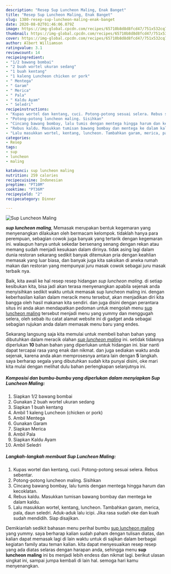 ```yaml
---
description: "Resep Sup Luncheon Maling, Enak Banget"
title: "Resep Sup Luncheon Maling, Enak Banget"
slug: 1380-resep-sup-luncheon-maling-enak-banget
date: 2020-08-02T01:46:06.079Z
image: https://img-global.cpcdn.com/recipes/65710b8d8d8fcd47/751x532cq70/sup-luncheon-maling-foto-resep-utama.jpg
thumbnail: https://img-global.cpcdn.com/recipes/65710b8d8d8fcd47/751x532cq70/sup-luncheon-maling-foto-resep-utama.jpg
cover: https://img-global.cpcdn.com/recipes/65710b8d8d8fcd47/751x532cq70/sup-luncheon-maling-foto-resep-utama.jpg
author: Albert Williamson
ratingvalue: 3.1
reviewcount: 14
recipeingredient:
- "1/2 bawang bombai"
- "2 buah wortel ukuran sedang"
- "1 buah kentang"
- "1 kaleng Luncheon chicken or pork"
- " Mentega"
- " Garam"
- " Merica"
- " Pala"
- " Kaldu Ayam"
- " Seledri"
recipeinstructions:
- "Kupas wortel dan kentang, cuci. Potong-potong sesuai selera. Rebus sebentar."
- "Potong-potong luncheon maling. Sisihkan"
- "Cincang bawang bombay, lalu tumis dengan mentega hingga harum dan kecoklatan."
- "Rebus kaldu. Masukkan tumisan bawang bombay dan mentega ke dalam kaldu."
- "Lalu masukkan wortel, kentang, luncheon. Tambahkan garam, merica, pala, daun seledri. Aduk-aduk lalu icipi. Jika rasa sudah oke dan kuah sudah mendidih. Siap disajikan."
categories:
- Resep
tags:
- sup
- luncheon
- maling

katakunci: sup luncheon maling 
nutrition: 259 calories
recipecuisine: Indonesian
preptime: "PT10M"
cooktime: "PT36M"
recipeyield: "2"
recipecategory: Dinner

---
```



![Sup Luncheon Maling](https://img-global.cpcdn.com/recipes/65710b8d8d8fcd47/751x532cq70/sup-luncheon-maling-foto-resep-utama.jpg)

<b><i>sup luncheon maling</i></b>, Memasak merupakan bentuk kegemaran yang menyenangkan dilakukan oleh bermacam kelompok. tidaklah hanya para perempuan, sebagian cowok juga banyak yang tertarik dengan kegemaran ini. walaupun hanya untuk sekedar bersenang senang dengan rekan atau memang sudah menjadi kesukaan dalam dirinya. tidak asing lagi dalam dunia restoran sekarang sedikit banyak ditemukan pria dengan keahlian memasak yang luar biasa, dan banyak juga kita saksikan di aneka rumah makan dan restoran yang mempunyai juru masak cowok sebagai juru masak terbaik nya.



Baik, kita awali ke hal resep resep hidangan <i>sup luncheon maling</i>. di setiap kesibukan kita, bisa jadi akan terasa menyenangkan apabila sejenak anda menyisihkan sedikit waktu untuk memasak sup luncheon maling ini. dengan keberhasilan kalian dalam meracik menu tersebut, akan menjadikan diri kita bangga oleh hasil makanan kita sendiri. dan juga disini dengan perantara situs ini anda akan mendapatkan pedoman untuk mengolah menu <u>sup luncheon maling</u> tersebut menjadi menu yang yummy dan menggugah selera, oleh sebab itu catat alamat website ini di gadget anda sebagai sebagian rujukan anda dalam memasak menu baru yang endes.


Sekarang langsung saja kita memulai untuk membeli bahan bahan yang dibutuhkan dalam meracik olahan <u><i>sup luncheon maling</i></u> ini. setidak tidaknya diperlukan <b>10</b> bahan bahan yang diperlukan untuk hidangan ini. biar nanti dapat tercapai rasa yang enak dan nikmat. dan juga sediakan waktu anda sejenak, karena anda akan memprosesnya antara lain dengan <b>5</b> langkah. saya berharap segala yang dibutuhkan sudah kita punyai disini, oke mari kita mulai dengan melihat dulu bahan perlengkapan selanjutnya ini.

<!--inarticleads1-->

##### Komposisi dan bumbu-bumbu yang diperlukan dalam menyiapkan Sup Luncheon Maling:

1. Siapkan 1/2 bawang bombai
1. Gunakan 2 buah wortel ukuran sedang
1. Siapkan 1 buah kentang
1. Ambil 1 kaleng Luncheon (chicken or pork)
1. Ambil  Mentega
1. Gunakan  Garam
1. Siapkan  Merica
1. Ambil  Pala
1. Siapkan  Kaldu Ayam
1. Ambil  Seledri




<!--inarticleads2-->

##### Langkah-langkah membuat Sup Luncheon Maling:

1. Kupas wortel dan kentang, cuci. Potong-potong sesuai selera. Rebus sebentar.
1. Potong-potong luncheon maling. Sisihkan
1. Cincang bawang bombay, lalu tumis dengan mentega hingga harum dan kecoklatan.
1. Rebus kaldu. Masukkan tumisan bawang bombay dan mentega ke dalam kaldu.
1. Lalu masukkan wortel, kentang, luncheon. Tambahkan garam, merica, pala, daun seledri. Aduk-aduk lalu icipi. Jika rasa sudah oke dan kuah sudah mendidih. Siap disajikan.




Demikianlah sedikit bahasan menu perihal bumbu <u>sup luncheon maling</u> yang yummy. saya berharap kalian sudah paham dengan tulisan diatas, dan kalian dapat memasak lagi di lain waktu untuk di sajikan dalam berbagai kegiatan family atau teman kalian. kita dapat menyesuaikan resep resep yang ada diatas selaras dengan harapan anda, sehingga menu <b>sup luncheon maling</b> ini bs menjadi lebih endess dan nikmat lagi. berikut ulasan singkat ini, sampai jumpa kembali di lain hal. semoga hari kamu menyenangkan.
